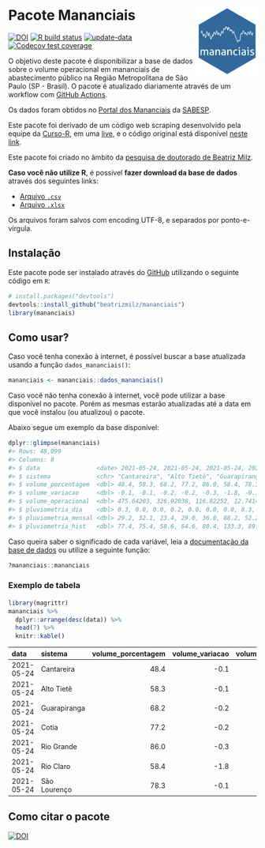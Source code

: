 
<!-- README.md is generated from README.Rmd. Please edit that file -->

# Pacote Mananciais <img src="man/figures/hexlogo.png" align="right" width = "120px"/>

<!-- badges: start -->

[![DOI](https://zenodo.org/badge/DOI/10.5281/zenodo.4733056.svg)](https://doi.org/10.5281/zenodo.4733056)
[![R build
status](https://github.com/beatrizmilz/mananciais/workflows/R-CMD-check/badge.svg)](https://github.com/beatrizmilz/mananciais/actions)
[![update-data](https://github.com/beatrizmilz/mananciais/actions/workflows/2-update_data.yaml/badge.svg)](https://github.com/beatrizmilz/mananciais/actions/workflows/2-update_data.yaml)
[![Codecov test
coverage](https://codecov.io/gh/beatrizmilz/mananciais/branch/master/graph/badge.svg)](https://codecov.io/gh/beatrizmilz/mananciais?branch=master)
<!-- badges: end -->

O objetivo deste pacote é disponibilizar a base de dados sobre o volume
operacional em mananciais de abastecimento público na Região
Metropolitana de São Paulo (SP - Brasil). O pacote é atualizado
diariamente através de um workflow com [GitHub
Actions](https://github.com/beatrizmilz/mananciais/actions).

Os dados foram obtidos no [Portal dos
Mananciais](http://mananciais.sabesp.com.br/Situacao) da
[SABESP](http://site.sabesp.com.br/site/Default.aspx).

Este pacote foi derivado de um código web scraping desenvolvido pela
equipe da [Curso-R](https://www.curso-r.com/), em uma
[live](https://youtu.be/jvZIxrMmOcQ), e o código original está
disponível [neste
link](https://github.com/curso-r/lives/blob/master/drafts/20200730_scraper_sabesp.R).

Este pacote foi criado no âmbito da [pesquisa de doutorado de Beatriz
Milz](https://beatrizmilz.github.io/tese/).

**Caso você não utilize R**, é possível **fazer download da base de
dados** através dos seguintes links:

  - [Arquivo
    `.csv`](https://github.com/beatrizmilz/mananciais/raw/master/inst/extdata/mananciais.csv)
  - [Arquivo
    `.xlsx`](https://github.com/beatrizmilz/mananciais/blob/master/inst/extdata/mananciais.xlsx?raw=true)

Os arquivos foram salvos com encoding UTF-8, e separados por
ponto-e-vírgula.

## Instalação

Este pacote pode ser instalado através do [GitHub](https://github.com/)
utilizando o seguinte código em `R`:

``` r
# install.packages("devtools")
devtools::install_github("beatrizmilz/mananciais")
library(mananciais)
```

## Como usar?

Caso você tenha conexão à internet, é possível buscar a base atualizada
usando a função `dados_mananciais()`:

``` r
mananciais <- mananciais::dados_mananciais() 
```

Caso você não tenha conexão à internet, você pode utilizar a base
disponível no pacote. Porém as mesmas estarão atualizadas até a data em
que você instalou (ou atualizou) o pacote.

Abaixo segue um exemplo da base disponível:

``` r
dplyr::glimpse(mananciais)
#> Rows: 48,099
#> Columns: 8
#> $ data                <date> 2021-05-24, 2021-05-24, 2021-05-24, 2021-05-24, 2…
#> $ sistema             <chr> "Cantareira", "Alto Tietê", "Guarapiranga", "Cotia…
#> $ volume_porcentagem  <dbl> 48.4, 58.3, 68.2, 77.2, 86.0, 58.4, 78.3, 48.5, 58…
#> $ volume_variacao     <dbl> -0.1, -0.1, -0.2, -0.2, -0.3, -1.8, -0.1, -0.1, 0.…
#> $ volume_operacional  <dbl> 475.64203, 326.92038, 116.82252, 12.74144, 96.4971…
#> $ pluviometria_dia    <dbl> 0.3, 0.0, 0.0, 0.2, 0.0, 0.0, 0.0, 8.3, 4.6, 5.2, …
#> $ pluviometria_mensal <dbl> 29.2, 32.1, 23.4, 29.0, 36.0, 88.2, 52.2, 28.9, 32…
#> $ pluviometria_hist   <dbl> 77.4, 75.4, 58.6, 64.6, 80.4, 133.3, 89.3, 77.4, 7…
```

Caso queira saber o significado de cada variável, leia a [documentação
da base de
dados](https://beatrizmilz.github.io/mananciais/reference/mananciais.html)
ou utilize a seguinte função:

``` r
?mananciais::mananciais
```

### Exemplo de tabela

``` r
library(magrittr)
mananciais %>% 
  dplyr::arrange(desc(data)) %>% 
  head(7) %>%
  knitr::kable()
```

| data       | sistema      | volume\_porcentagem | volume\_variacao | volume\_operacional | pluviometria\_dia | pluviometria\_mensal | pluviometria\_hist |
| :--------- | :----------- | ------------------: | ---------------: | ------------------: | ----------------: | -------------------: | -----------------: |
| 2021-05-24 | Cantareira   |                48.4 |            \-0.1 |           475.64203 |               0.3 |                 29.2 |               77.4 |
| 2021-05-24 | Alto Tietê   |                58.3 |            \-0.1 |           326.92038 |               0.0 |                 32.1 |               75.4 |
| 2021-05-24 | Guarapiranga |                68.2 |            \-0.2 |           116.82252 |               0.0 |                 23.4 |               58.6 |
| 2021-05-24 | Cotia        |                77.2 |            \-0.2 |            12.74144 |               0.2 |                 29.0 |               64.6 |
| 2021-05-24 | Rio Grande   |                86.0 |            \-0.3 |            96.49715 |               0.0 |                 36.0 |               80.4 |
| 2021-05-24 | Rio Claro    |                58.4 |            \-1.8 |             7.98010 |               0.0 |                 88.2 |              133.3 |
| 2021-05-24 | São Lourenço |                78.3 |            \-0.1 |            69.54368 |               0.0 |                 52.2 |               89.3 |

## Como citar o pacote

[![DOI](https://zenodo.org/badge/DOI/10.5281/zenodo.4733056.svg)](https://doi.org/10.5281/zenodo.4733056)
